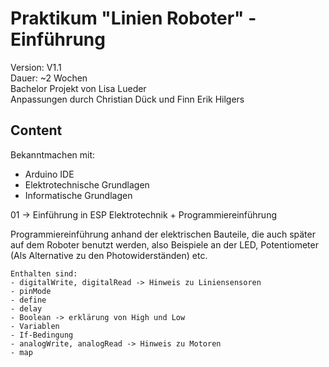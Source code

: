 # Praktikum "Linien Roboter" - Einführung

Version: V1.1  
Dauer: ~2 Wochen  
Bachelor Projekt von Lisa Lueder  
Anpassungen durch Christian Dück und Finn Erik Hilgers  

## Content

Bekanntmachen mit:
- Arduino IDE
- Elektrotechnische Grundlagen
- Informatische Grundlagen

01 -> Einführung in ESP
    Elektrotechnik + Programmiereinführung
        
Programmiereinführung anhand der elektrischen Bauteile, die auch später auf dem Roboter benutzt werden, also Beispiele an der LED, Potentiometer (Als Alternative zu den Photowiderständen) etc.

    Enthalten sind:
    - digitalWrite, digitalRead -> Hinweis zu Liniensensoren
    - pinMode
    - define
    - delay
    - Boolean -> erklärung von High und Low
    - Variablen
    - If-Bedingung
    - analogWrite, analogRead -> Hinweis zu Motoren
    - map
